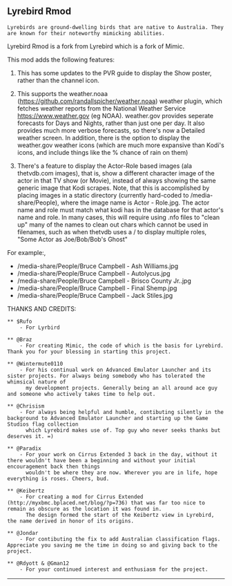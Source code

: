 ## Lyrebird Rmod ##

`Lyrebirds are ground-dwelling birds that are native to Australia. They are known for their
noteworthy mimicking abilities.`

Lyrebird Rmod is a fork from Lyrebird which is a fork of Mimic.

This mod adds the following features:

1.  This has some updates to the PVR guide to display the Show poster, rather than the channel icon.

2.  This supports the weather.noaa (https://github.com/randallspicher/weather.noaa) weather plugin, which fetches weather reports from the National Weather Service https://www.weather.gov (eg NOAA).  weather.gov provides seperate forecasts for Days and Nights, rather than just one per day.   It also provides much more verbose forecasts, so there's now a Detailed weather screen. In addition, there is the option to display the weather.gov weather icons (which are much more expansive than Kodi's icons, and include things like the % chance of rain on them)

3. There's a feature to display the Actor-Role based images (ala thetvdb.com images), that is, show a different character image of the actor in that TV show (or Movie), instead of always showing the same generic image that Kodi scrapes.  Note, that this is accomplished by placing images in a static directory (currently hard-coded to /media-share/People),  where the image name is  Actor - Role.jpg.  The actor name and role must match what kodi has in the database for that actor's name and role.  In many cases, this will require using .nfo files to "clean up" many of the names to clean out chars which cannot be used in filenames, such as when thetvdb uses a / to display multiple roles, "Some Actor as Joe/Bob/Bob's Ghost" 

For example:,  
  *   /media-share/People/Bruce Campbell - Ash Williams.jpg
  *   /media-share/People/Bruce Campbell - Autolycus.jpg
  *   /media-share/People/Bruce Campbell - Brisco County Jr..jpg
  *   /media-share/People/Bruce Campbell - Final Shemp.jpg
  *   /media-share/People/Bruce Campbell - Jack Stiles.jpg
     
     




THANKS AND CREDITS:

	** $Rufo
		- For Lyrbird

	** @Braz
		- For creating Mimic, the code of which is the basis for Lyrebird. Thank you for your blessing in starting this project.
		
	** @Wintermute0110
		- For his continual work on Advanced Emulator Launcher and its sister projects. For always being somebody who has tolerated the whimsical nature of
		  my development projects. Generally being an all around ace guy and someone who actively takes time to help out.
		  
	** @Chrisism
		- For always being helpful and humble, contibuting silently in the background to Advanced Emulator Launcher and starting up the Game Studios flag collection
		  which Lyrebird makes use of. Top guy who never seeks thanks but deserves it. =)
		  
	** @Paradix
		- For your work on Cirrus Extended 3 back in the day, without it there wouldn't have been a beginning and without your initial encouragement back then things
		  wouldn't be where they are now. Wherever you are in life, hope everything is roses. Cheers, bud.
		  
	** @Keibertz
		- For creating a mod for Cirrus Extended (http://myxbmc.bplaced.net/blog/?p=736) that was far too nice to remain as obscure as the location it was found in.
		  The design formed the start of the Keibertz view in Lyrebird, the name derived in honor of its origins.
		  
	** @Jondar
		- For contibuting the fix to add Australian classification flags. Appreciate you saving me the time in doing so and giving back to the project.
		
	** @Rdyott & @Gman12
		- For your continued interest and enthusiasm for the project.

***



